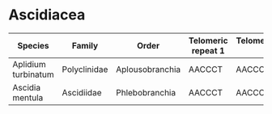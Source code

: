 # Ascidiacea

| Species | Family | Order | Telomeric repeat 1 | Telomeric repeat 2 | Data type |
| -- | --- | --- | --- | --- | --- |
| Aplidium turbinatum | Polyclinidae | Aplousobranchia | AACCCT | AACCCTAACCCT | pacbio |
| Ascidia mentula | Ascidiidae | Phlebobranchia | AACCCT | AACCCTAACCCT | pacbio |
